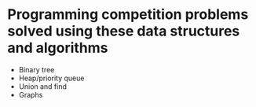 # Programming competition problems solved using these data structures and algorithms
- Binary tree
- Heap/priority queue
- Union and find
- Graphs
